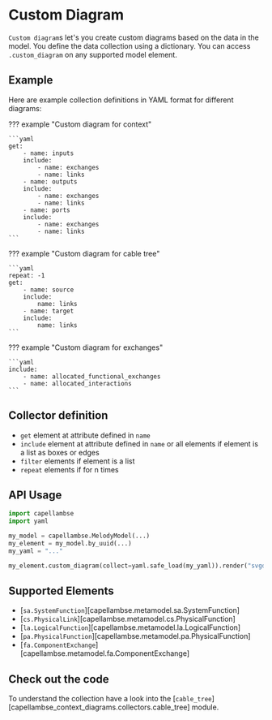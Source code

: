 <!--
 ~ SPDX-FileCopyrightText: 2022 Copyright DB InfraGO AG and the capellambse-context-diagrams contributors
 ~ SPDX-License-Identifier: Apache-2.0
 -->

# Custom Diagram

`Custom diagram`s let's you create custom diagrams based on the data in the model. You define the data collection using a dictionary.
You can access `.custom_diagram` on any supported model element.

## Example

Here are example collection definitions in YAML format for different diagrams:

??? example "Custom diagram for context"

    ```yaml
    get:
        - name: inputs
        include:
            - name: exchanges
            - name: links
        - name: outputs
        include:
            - name: exchanges
            - name: links
        - name: ports
        include:
            - name: exchanges
            - name: links
    ```

??? example "Custom diagram for cable tree"

    ```yaml
    repeat: -1
    get:
        - name: source
        include:
            name: links
        - name: target
        include:
            name: links
    ```

??? example "Custom diagram for exchanges"

    ```yaml
    include:
        - name: allocated_functional_exchanges
        - name: allocated_interactions
    ```

## Collector definition

-   `get` element at attribute defined in `name`
-   `include` element at attribute defined in `name` or all elements if element is a list as boxes or edges
-   `filter` elements if element is a list
-   `repeat` elements if for n times

## API Usage

```python
import capellambse
import yaml

my_model = capellambse.MelodyModel(...)
my_element = my_model.by_uuid(...)
my_yaml = "..."

my_element.custom_diagram(collect=yaml.safe_load(my_yaml)).render("svgdiagram").save(pretty=True)
```

## Supported Elements

-   [`sa.SystemFunction`][capellambse.metamodel.sa.SystemFunction]
-   [`cs.PhysicalLink`][capellambse.metamodel.cs.PhysicalFunction]
-   [`la.LogicalFunction`][capellambse.metamodel.la.LogicalFunction]
-   [`pa.PhysicalFunction`][capellambse.metamodel.pa.PhysicalFunction]
-   [`fa.ComponentExchange`][capellambse.metamodel.fa.ComponentExchange]

## Check out the code

To understand the collection have a look into the
[`cable_tree`][capellambse_context_diagrams.collectors.cable_tree]
module.
